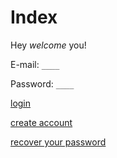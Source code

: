 # Index

Hey *welcome* you!

E-mail: `____`

Password: `____`

[login](#)

[create account](#)

[recover your password](#)
